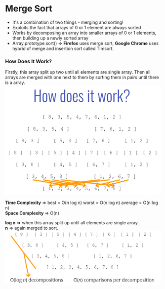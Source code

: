 # Merge Sort
- It's a combination of two things - merging and sorting!
- Exploits the fact that arrays of 0 or 1 element are always sorted
- Works by decomposing an array into smaller arrays of 0 or 1 elements, then building up a newly sorted array
- Array.prototype.sort() => **Firefox** uses merge sort, **Google Chrome** uses hybrid of merge and insertion sort called Timsort.

### How Does It Work?
Firstly, this array split up two until all elements are single array. Then all arrays are merged with one next to them by sorting them in pairs until there is a array.
![This is an merge sort image](../../assets/Images/mergeSort.PNG)

**Time Complexity** => best = O(n log n) worst = O(n log n) average = O(n log n)  
**Space Complexity** => O(n)

**log n** => when this array split up until all elements are single array.  
**n** => again merged to sort.  
![This is an BigO of merge sort image](../../assets/Images/merge_Sort_BigO.PNG)


